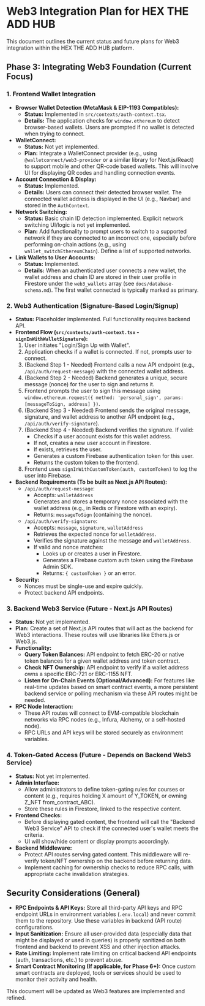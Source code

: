 # Web3 Integration Plan for HEX THE ADD HUB

This document outlines the current status and future plans for Web3 integration within the HEX THE ADD HUB platform.

## Phase 3: Integrating Web3 Foundation (Current Focus)

### 1. Frontend Wallet Integration

*   **Browser Wallet Detection (MetaMask & EIP-1193 Compatibles):**
    *   **Status:** Implemented in `src/contexts/auth-context.tsx`.
    *   **Details:** The application checks for `window.ethereum` to detect browser-based wallets. Users are prompted if no wallet is detected when trying to connect.
*   **WalletConnect:**
    *   **Status:** Not yet implemented.
    *   **Plan:** Integrate a WalletConnect provider (e.g., using `@walletconnect/web3-provider` or a similar library for Next.js/React) to support mobile and other QR-code based wallets. This will involve UI for displaying QR codes and handling connection events.
*   **Account Connection & Display:**
    *   **Status:** Implemented.
    *   **Details:** Users can connect their detected browser wallet. The connected wallet address is displayed in the UI (e.g., Navbar) and stored in the `AuthContext`.
*   **Network Switching:**
    *   **Status:** Basic chain ID detection implemented. Explicit network switching UI/logic is not yet implemented.
    *   **Plan:** Add functionality to prompt users to switch to a supported network if they are connected to an incorrect one, especially before performing on-chain actions (e.g., using `wallet_switchEthereumChain`). Define a list of supported networks.
*   **Link Wallets to User Accounts:**
    *   **Status:** Implemented.
    *   **Details:** When an authenticated user connects a new wallet, the wallet address and chain ID are stored in their user profile in Firestore under the `web3_wallets` array (see `docs/database-schema.md`). The first wallet connected is typically marked as primary.

### 2. Web3 Authentication (Signature-Based Login/Signup)

*   **Status:** Placeholder implemented. Full functionality requires backend API.
*   **Frontend Flow (`src/contexts/auth-context.tsx` - `signInWithWalletSignature`):**
    1.  User initiates "Login/Sign Up with Wallet".
    2.  Application checks if a wallet is connected. If not, prompts user to connect.
    3.  (Backend Step 1 - Needed) Frontend calls a new API endpoint (e.g., `/api/auth/request-message`) with the connected wallet address.
    4.  (Backend Step 2 - Needed) Backend generates a unique, secure message (nonce) for the user to sign and returns it.
    5.  Frontend prompts the user to sign this message using `window.ethereum.request({ method: 'personal_sign', params: [messageToSign, address] })`.
    6.  (Backend Step 3 - Needed) Frontend sends the original message, signature, and wallet address to another API endpoint (e.g., `/api/auth/verify-signature`).
    7.  (Backend Step 4 - Needed) Backend verifies the signature. If valid:
        *   Checks if a user account exists for this wallet address.
        *   If not, creates a new user account in Firestore.
        *   If exists, retrieves the user.
        *   Generates a custom Firebase authentication token for this user.
        *   Returns the custom token to the frontend.
    8.  Frontend uses `signInWithCustomToken(auth, customToken)` to log the user into Firebase.
*   **Backend Requirements (To be built as Next.js API Routes):**
    *   `/api/auth/request-message`:
        *   Accepts: `walletAddress`
        *   Generates and stores a temporary nonce associated with the wallet address (e.g., in Redis or Firestore with an expiry).
        *   Returns: `messageToSign` (containing the nonce).
    *   `/api/auth/verify-signature`:
        *   Accepts: `message`, `signature`, `walletAddress`
        *   Retrieves the expected nonce for `walletAddress`.
        *   Verifies the signature against the message and `walletAddress`.
        *   If valid and nonce matches:
            *   Looks up or creates a user in Firestore.
            *   Generates a Firebase custom auth token using the Firebase Admin SDK.
            *   Returns: `{ customToken }` or an error.
*   **Security:**
    *   Nonces must be single-use and expire quickly.
    *   Protect backend API endpoints.

### 3. Backend Web3 Service (Future - Next.js API Routes)

*   **Status:** Not yet implemented.
*   **Plan:** Create a set of Next.js API routes that will act as the backend for Web3 interactions. These routes will use libraries like Ethers.js or Web3.js.
*   **Functionality:**
    *   **Query Token Balances:** API endpoint to fetch ERC-20 or native token balances for a given wallet address and token contract.
    *   **Check NFT Ownership:** API endpoint to verify if a wallet address owns a specific ERC-721 or ERC-1155 NFT.
    *   **Listen for On-Chain Events (Optional/Advanced):** For features like real-time updates based on smart contract events, a more persistent backend service or polling mechanism via these API routes might be needed.
*   **RPC Node Interaction:**
    *   These API routes will connect to EVM-compatible blockchain networks via RPC nodes (e.g., Infura, Alchemy, or a self-hosted node).
    *   RPC URLs and API keys will be stored securely as environment variables.

### 4. Token-Gated Access (Future - Depends on Backend Web3 Service)

*   **Status:** Not yet implemented.
*   **Admin Interface:**
    *   Allow administrators to define token-gating rules for courses or content (e.g., requires holding X amount of Y_TOKEN, or owning Z_NFT from_contract_ABC).
    *   Store these rules in Firestore, linked to the respective content.
*   **Frontend Checks:**
    *   Before displaying gated content, the frontend will call the "Backend Web3 Service" API to check if the connected user's wallet meets the criteria.
    *   UI will show/hide content or display prompts accordingly.
*   **Backend Middleware:**
    *   Protect API routes serving gated content. This middleware will re-verify token/NFT ownership on the backend before returning data.
    *   Implement caching for ownership checks to reduce RPC calls, with appropriate cache invalidation strategies.

## Security Considerations (General)

*   **RPC Endpoints & API Keys:** Store all third-party API keys and RPC endpoint URLs in environment variables (`.env.local`) and never commit them to the repository. Use these variables in backend (API route) configurations.
*   **Input Sanitization:** Ensure all user-provided data (especially data that might be displayed or used in queries) is properly sanitized on both frontend and backend to prevent XSS and other injection attacks.
*   **Rate Limiting:** Implement rate limiting on critical backend API endpoints (auth, transactions, etc.) to prevent abuse.
*   **Smart Contract Monitoring (If applicable, for Phase 6+):** Once custom smart contracts are deployed, tools or services should be used to monitor their activity and health.

This document will be updated as Web3 features are implemented and refined.
